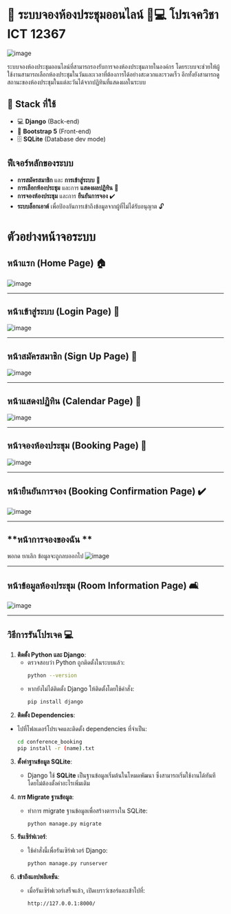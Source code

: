 # **🚀 ระบบจองห้องประชุมออนไลน์** 🏢💻  โปรเจควิชา ICT 12367

 ![image](https://github.com/user-attachments/assets/049a2e72-cd7a-4d10-918e-4d293504ac54)

ระบบจองห้องประชุมออนไลน์ที่สามารถรองรับการจองห้องประชุมภายในองค์กร โดยระบบจะช่วยให้ผู้ใช้งานสามารถเลือกห้องประชุมในวันและเวลาที่ต้องการได้อย่างสะดวกและรวดเร็ว อีกทั้งยังสามารถดูสถานะของห้องประชุมในแต่ละวันได้จากปฏิทินที่แสดงผลในระบบ

## 🧠 **Stack ที่ใช้**
- 💻 **Django** (Back-end)
- 🎨 **Bootstrap 5** (Front-end)
- 🗄 **SQLite** (Database dev mode)

## **ฟีเจอร์หลักของระบบ**
- **การสมัครสมาชิก** และ **การเข้าสู่ระบบ** 🔑
- **การเลือกห้องประชุม** และการ **แสดงผลปฏิทิน** 📅
- **การจองห้องประชุม** และการ **ยืนยันการจอง** ✔️
- **ระบบล็อกเอาต์** เพื่อป้องกันการเข้าถึงข้อมูลจากผู้ที่ไม่ได้รับอนุญาต 🔓
 # **ตัวอย่างหน้าจอระบบ**
## **หน้าแรก (Home Page) 🏠**
![image](https://github.com/user-attachments/assets/1ec8bf50-855b-4830-b309-599716737b07)

---
## **หน้าเข้าสู่ระบบ (Login Page) 🔑**
![image](https://github.com/user-attachments/assets/fd069f8d-4c1b-4bc3-b251-e3c35a328f01)

---
## **หน้าสมัครสมาชิก (Sign Up Page) 📝**
![image](https://github.com/user-attachments/assets/3cfe5849-0008-4934-b6be-a9736d2a029b)

---
## **หน้าแสดงปฏิทิน (Calendar Page) 📅**
![image](https://github.com/user-attachments/assets/f3f4d2ea-2cc4-4c11-8801-a4805e69e837)

---
## **หน้าจองห้องประชุม (Booking Page) 🏢**
![image](https://github.com/user-attachments/assets/a5b7ac70-46cf-4c01-956f-b3369a711370)

---
## **หน้ายืนยันการจอง (Booking Confirmation Page) ✔️**
![image](https://github.com/user-attachments/assets/a703fba9-4878-4b8d-bde5-a8aa5112ad90)

---
## **หน้าการจองของฉัน **
พอกด ยกเลิก ข้อมูลจะถูกลบออกไป
![image](https://github.com/user-attachments/assets/50a67197-7de0-49f8-9557-ec59dfd2dfce)

---
## **หน้าข้อมูลห้องประชุม (Room Information Page) 🛋️**
![image](https://github.com/user-attachments/assets/e3d63979-3029-4468-87e7-753f464142bb)

---

## **วิธีการรันโปรเจค** 💻

1. **ติดตั้ง Python และ Django**:
   - ตรวจสอบว่า Python ถูกติดตั้งในระบบแล้ว:
     ```bash
     python --version
     ```
   - หากยังไม่ได้ติดตั้ง Django ให้ติดตั้งโดยใช้คำสั่ง:
     ```bash
     pip install django
     ```
 2. **ติดตั้ง Dependencies**:
   - ไปที่โฟลเดอร์โปรเจคและติดตั้ง dependencies ที่จำเป็น:
     ```bash
     cd conference_booking
     pip install -r (name).txt
     ```

3. **ตั้งค่าฐานข้อมูล SQLite**:
   - Django ใช้ **SQLite** เป็นฐานข้อมูลเริ่มต้นในโหมดพัฒนา ซึ่งสามารถเริ่มใช้งานได้ทันที โดยไม่ต้องตั้งค่าอะไรเพิ่มเติม

4. **การ Migrate ฐานข้อมูล**:
   - ทำการ migrate ฐานข้อมูลเพื่อสร้างตารางใน SQLite:
     ```bash
     python manage.py migrate
     ```

5. **รันเซิร์ฟเวอร์**:
   - ใช้คำสั่งนี้เพื่อรันเซิร์ฟเวอร์ Django:
     ```bash
     python manage.py runserver
     ```

6. **เข้าถึงแอปพลิเคชัน**:
   - เมื่อรันเซิร์ฟเวอร์เสร็จแล้ว, เปิดเบราว์เซอร์และเข้าไปที่:
     ```
     http://127.0.0.1:8000/
     ```

  












